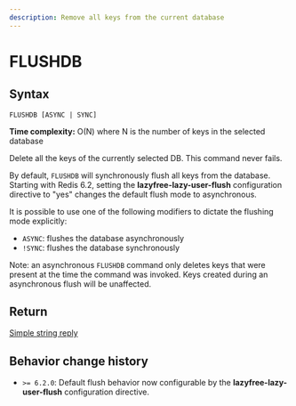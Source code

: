 ```yaml
---
description: Remove all keys from the current database
---
```


# FLUSHDB

## Syntax

    FLUSHDB [ASYNC | SYNC]

**Time complexity:** O(N) where N is the number of keys in the selected database

Delete all the keys of the currently selected DB.
This command never fails.

By default, `FLUSHDB` will synchronously flush all keys from the database.
Starting with Redis 6.2, setting the **lazyfree-lazy-user-flush** configuration directive to "yes" changes the default flush mode to asynchronous.

It is possible to use one of the following modifiers to dictate the flushing mode explicitly:

* `ASYNC`: flushes the database asynchronously
* `!SYNC`: flushes the database synchronously

Note: an asynchronous `FLUSHDB` command only deletes keys that were present at the time the command was invoked. Keys created during an asynchronous flush will be unaffected.

## Return

[Simple string reply](https://redis.io/docs/reference/protocol-spec#resp-simple-strings)

## Behavior change history

*   `>= 6.2.0`: Default flush behavior now configurable by the **lazyfree-lazy-user-flush** configuration directive. 